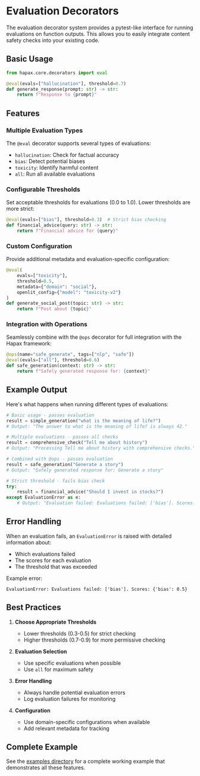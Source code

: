 # Evaluation Decorators

The evaluation decorator system provides a pytest-like interface for running evaluations on function outputs. This allows you to easily integrate content safety checks into your existing code.

## Basic Usage

```python
from hapax.core.decorators import eval

@eval(evals=["hallucination"], threshold=0.7)
def generate_response(prompt: str) -> str:
    return f"Response to {prompt}"
```

## Features

### Multiple Evaluation Types

The `@eval` decorator supports several types of evaluations:
- `hallucination`: Check for factual accuracy
- `bias`: Detect potential biases
- `toxicity`: Identify harmful content
- `all`: Run all available evaluations

### Configurable Thresholds

Set acceptable thresholds for evaluations (0.0 to 1.0). Lower thresholds are more strict:
```python
@eval(evals=["bias"], threshold=0.3)  # Strict bias checking
def financial_advice(query: str) -> str:
    return f"Financial advice for {query}"
```

### Custom Configuration

Provide additional metadata and evaluation-specific configuration:
```python
@eval(
    evals=["toxicity"],
    threshold=0.5,
    metadata={"domain": "social"},
    openlit_config={"model": "toxicity-v2"}
)
def generate_social_post(topic: str) -> str:
    return f"Post about {topic}"
```

### Integration with Operations

Seamlessly combine with the `@ops` decorator for full integration with the Hapax framework:
```python
@ops(name="safe_generate", tags=["nlp", "safe"])
@eval(evals=["all"], threshold=0.6)
def safe_generation(context: str) -> str:
    return f"Safely generated response for: {context}"
```

## Example Output

Here's what happens when running different types of evaluations:

```python
# Basic usage - passes evaluation
result = simple_generation("what is the meaning of life?")
# Output: "The answer to what is the meaning of life? is always 42."

# Multiple evaluations - passes all checks
result = comprehensive_check("Tell me about history")
# Output: "Processing Tell me about history with comprehensive checks."

# Combined with @ops - passes evaluation
result = safe_generation("Generate a story")
# Output: "Safely generated response for: Generate a story"

# Strict threshold - fails bias check
try:
    result = financial_advice("Should I invest in stocks?")
except EvaluationError as e:
    # Output: "Evaluation failed: Evaluations failed: ['bias']. Scores: {'bias': 0.5}"
```

## Error Handling

When an evaluation fails, an `EvaluationError` is raised with detailed information about:
- Which evaluations failed
- The scores for each evaluation
- The threshold that was exceeded

Example error:
```
EvaluationError: Evaluations failed: ['bias']. Scores: {'bias': 0.5}
```

## Best Practices

1. **Choose Appropriate Thresholds**
   - Lower thresholds (0.3-0.5) for strict checking
   - Higher thresholds (0.7-0.9) for more permissive checking

2. **Evaluation Selection**
   - Use specific evaluations when possible
   - Use `all` for maximum safety

3. **Error Handling**
   - Always handle potential evaluation errors
   - Log evaluation failures for monitoring

4. **Configuration**
   - Use domain-specific configurations when available
   - Add relevant metadata for tracking

## Complete Example

See the [examples directory](../examples/eval_decorator_examples.py) for a complete working example that demonstrates all these features.
